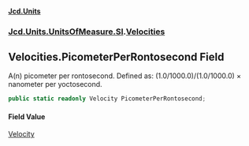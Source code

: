#### [Jcd.Units](index.md 'index')
### [Jcd.Units.UnitsOfMeasure.SI](Jcd.Units.UnitsOfMeasure.SI.md 'Jcd.Units.UnitsOfMeasure.SI').[Velocities](Velocities.md 'Jcd.Units.UnitsOfMeasure.SI.Velocities')

## Velocities.PicometerPerRontosecond Field

A(n) picometer per rontosecond. Defined as: (1.0/1000.0)/(1.0/1000.0) × nanometer per yoctosecond.

```csharp
public static readonly Velocity PicometerPerRontosecond;
```

#### Field Value
[Velocity](Velocity.md 'Jcd.Units.UnitTypes.Velocity')